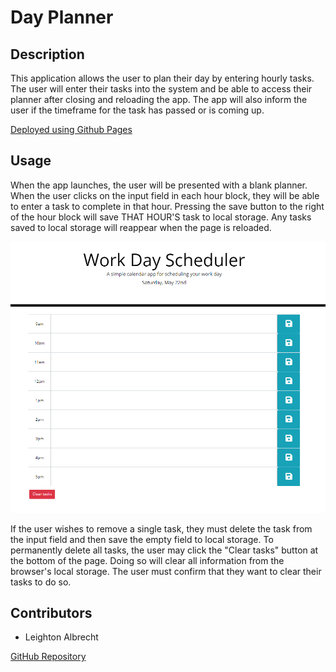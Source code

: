 # Day Planner

## Description

This application allows the user to plan their day by entering hourly tasks. The user will enter their tasks into the system and be able to access their planner after closing and reloading the app. The app will also inform the user if the timeframe for the task has passed or is coming up.

[Deployed using Github Pages](https://lbalbrecht.github.io/lba-day-planner/)

## Usage

When the app launches, the user will be presented with a blank planner. When the user clicks on the input field in each hour block, they will be able to enter a task to complete in that hour. Pressing the save button to the right of the hour block will save THAT HOUR'S task to local storage. Any tasks saved to local storage will reappear when the page is reloaded.

![Planner Landing Page](./assets/images/screenshot.png?raw=true "a webpage with a white background. The page is titled 'Work Day Scheduler' and has several rows labeled hourly from 9-5, each with a blue save button. There is a red button at the bottom of the page that reads 'Clear tasks'")

If the user wishes to remove a single task, they must delete the task from the input field and then save the empty field to local storage. To permanently delete all tasks, the user may click the "Clear tasks" button at the bottom of the page. Doing so will clear all information from the browser's local storage. The user must confirm that they want to clear their tasks to do so.

## Contributors

* Leighton Albrecht

[GitHub Repository](https://github.com/lbalbrecht/lba-day-planner)